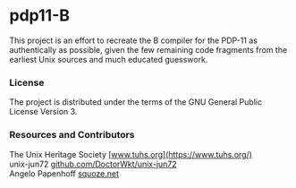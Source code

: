 # pdp11-B

This project is an effort to recreate the B compiler for the PDP-11 as authentically as possible, given the few remaining code fragments from the earliest Unix sources and much educated guesswork.

### License
The project is distributed under the terms of the GNU General Public License Version 3.

### Resources and Contributors
The Unix Heritage Society [www.tuhs.org](https://www.tuhs.org/)  
unix-jun72 [github.com/DoctorWkt/unix-jun72](https://github.com/DoctorWkt/unix-jun72)  
Angelo Papenhoff [squoze.net](http://squoze.net/B)
